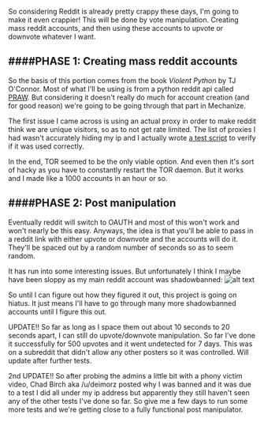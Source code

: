 So considering Reddit is already pretty crappy these days, I'm going to make it even crappier! This will be done by vote manipulation. Creating mass reddit accounts, and then using these accounts to upvote or downvote whatever I want. 

####PHASE 1: Creating mass reddit accounts
---------------------------

So the basis of this portion comes from the book *Violent Python* by TJ O'Connor. Most of what I'll be using is from a python reddit api called [PRAW](https://praw.readthedocs.org/en/v3.0.0/). But considering it doesn't really do much for account creation (and for good reason) we're going to be going through that part in Mechanize. 

The first issue I came across is using an actual proxy in order to make reddit think we are unique visitors, so as to not get rate limited. The list of proxies I had wasn't accurately hiding my ip and I actually wrote [a test script](https://github.com/THEMVFFINMAN/Reddit-Manipulation/blob/master/ProxyTester.py) to verify if it was used correctly. 

In the end, TOR seemed to be the only viable option. And even then it's sort of hacky as you have to constantly restart the TOR daemon. But it works and I made like a 1000 accounts in an hour or so. 

####PHASE 2: Post manipulation
---------------------------

Eventually reddit will switch to OAUTH and most of this won't work and won't nearly be this easy. Anyways, the idea is that you'll be able to pass in a reddit link with either upvote or downvote and the accounts will do it. They'll be spaced out by a random number of seconds so as to seem random. 

It has run into some interesting issues. But unfortunately I think I maybe have been sloppy as my main reddit account was shadowbanned: ![alt text](http://i.imgur.com/md7nJXa.png "RIP /u/blendt")

So until I can figure out how they figured it out, this project is going on hiatus. It just means I'll have to go through many more shadowbanned accounts until I figure this out. 

UPDATE!! So far as long as I space them out about 10 seconds to 20 seconds apart, I can still do upvote/downvote manipulation. So far I've done it successfully for 500 upvotes and it went undetected for 7 days. This was on a subreddit that didn't allow any other posters so it was controlled. Will update after further tests.

2nd UPDATE!! So after probing the admins a little bit with a phony victim video, Chad Birch aka /u/deimorz posted why I was banned and it was due to a test I did all under my ip address but apparently they still haven't seen any of the other tests I've done so far. So give me a few days to run some more tests and we're getting close to a fully functional post manipulator. 
